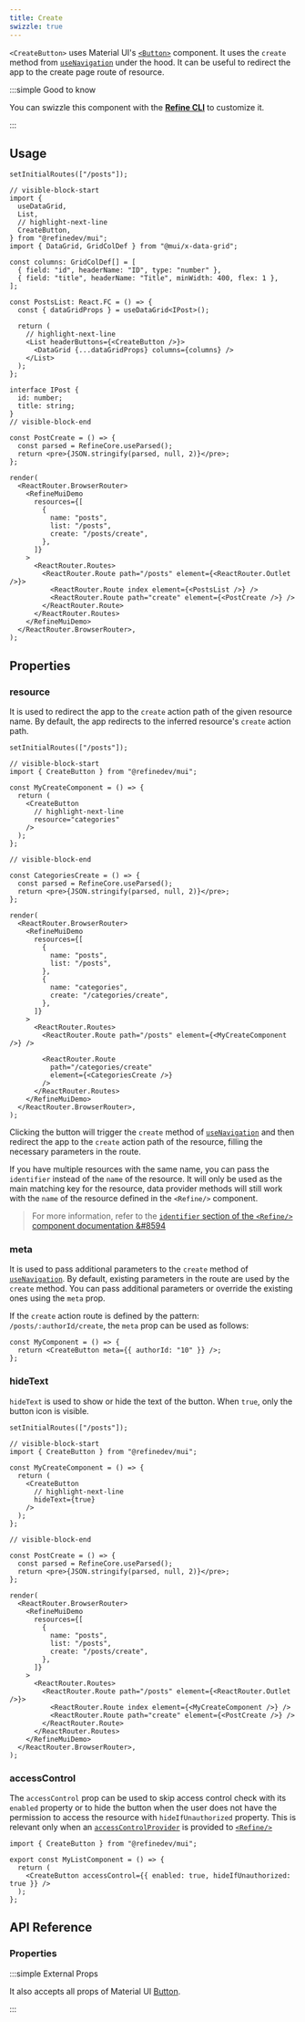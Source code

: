 ```yaml
---
title: Create
swizzle: true
---
```


`<CreateButton>` uses Material UI's [`<Button>`](https://mui.com/material-ui/react-button/) component. It uses the `create` method from [`useNavigation`](/docs/routing/hooks/use-navigation) under the hood. It can be useful to redirect the app to the create page route of resource.

:::simple Good to know

You can swizzle this component with the [**Refine CLI**](/docs/packages/list-of-packages) to customize it.

:::

## Usage

```tsx live previewHeight=340px
setInitialRoutes(["/posts"]);

// visible-block-start
import {
  useDataGrid,
  List,
  // highlight-next-line
  CreateButton,
} from "@refinedev/mui";
import { DataGrid, GridColDef } from "@mui/x-data-grid";

const columns: GridColDef[] = [
  { field: "id", headerName: "ID", type: "number" },
  { field: "title", headerName: "Title", minWidth: 400, flex: 1 },
];

const PostsList: React.FC = () => {
  const { dataGridProps } = useDataGrid<IPost>();

  return (
    // highlight-next-line
    <List headerButtons={<CreateButton />}>
      <DataGrid {...dataGridProps} columns={columns} />
    </List>
  );
};

interface IPost {
  id: number;
  title: string;
}
// visible-block-end

const PostCreate = () => {
  const parsed = RefineCore.useParsed();
  return <pre>{JSON.stringify(parsed, null, 2)}</pre>;
};

render(
  <ReactRouter.BrowserRouter>
    <RefineMuiDemo
      resources={[
        {
          name: "posts",
          list: "/posts",
          create: "/posts/create",
        },
      ]}
    >
      <ReactRouter.Routes>
        <ReactRouter.Route path="/posts" element={<ReactRouter.Outlet />}>
          <ReactRouter.Route index element={<PostsList />} />
          <ReactRouter.Route path="create" element={<PostCreate />} />
        </ReactRouter.Route>
      </ReactRouter.Routes>
    </RefineMuiDemo>
  </ReactRouter.BrowserRouter>,
);
```

## Properties

### resource

It is used to redirect the app to the `create` action path of the given resource name. By default, the app redirects to the inferred resource's `create` action path.

```tsx live previewHeight=120px
setInitialRoutes(["/posts"]);

// visible-block-start
import { CreateButton } from "@refinedev/mui";

const MyCreateComponent = () => {
  return (
    <CreateButton
      // highlight-next-line
      resource="categories"
    />
  );
};

// visible-block-end

const CategoriesCreate = () => {
  const parsed = RefineCore.useParsed();
  return <pre>{JSON.stringify(parsed, null, 2)}</pre>;
};

render(
  <ReactRouter.BrowserRouter>
    <RefineMuiDemo
      resources={[
        {
          name: "posts",
          list: "/posts",
        },
        {
          name: "categories",
          create: "/categories/create",
        },
      ]}
    >
      <ReactRouter.Routes>
        <ReactRouter.Route path="/posts" element={<MyCreateComponent />} />

        <ReactRouter.Route
          path="/categories/create"
          element={<CategoriesCreate />}
        />
      </ReactRouter.Routes>
    </RefineMuiDemo>
  </ReactRouter.BrowserRouter>,
);
```

Clicking the button will trigger the `create` method of [`useNavigation`](/docs/routing/hooks/use-navigation) and then redirect the app to the `create` action path of the resource, filling the necessary parameters in the route.

If you have multiple resources with the same name, you can pass the `identifier` instead of the `name` of the resource. It will only be used as the main matching key for the resource, data provider methods will still work with the `name` of the resource defined in the `<Refine/>` component.

> For more information, refer to the [`identifier` section of the `<Refine/>` component documentation &#8594](/docs/core/refine-component#identifier)

### meta

It is used to pass additional parameters to the `create` method of [`useNavigation`](/docs/routing/hooks/use-navigation). By default, existing parameters in the route are used by the `create` method. You can pass additional parameters or override the existing ones using the `meta` prop.

If the `create` action route is defined by the pattern: `/posts/:authorId/create`, the `meta` prop can be used as follows:

```tsx
const MyComponent = () => {
  return <CreateButton meta={{ authorId: "10" }} />;
};
```

### hideText

`hideText` is used to show or hide the text of the button. When `true`, only the button icon is visible.

```tsx live previewHeight=120px
setInitialRoutes(["/posts"]);

// visible-block-start
import { CreateButton } from "@refinedev/mui";

const MyCreateComponent = () => {
  return (
    <CreateButton
      // highlight-next-line
      hideText={true}
    />
  );
};

// visible-block-end

const PostCreate = () => {
  const parsed = RefineCore.useParsed();
  return <pre>{JSON.stringify(parsed, null, 2)}</pre>;
};

render(
  <ReactRouter.BrowserRouter>
    <RefineMuiDemo
      resources={[
        {
          name: "posts",
          list: "/posts",
          create: "/posts/create",
        },
      ]}
    >
      <ReactRouter.Routes>
        <ReactRouter.Route path="/posts" element={<ReactRouter.Outlet />}>
          <ReactRouter.Route index element={<MyCreateComponent />} />
          <ReactRouter.Route path="create" element={<PostCreate />} />
        </ReactRouter.Route>
      </ReactRouter.Routes>
    </RefineMuiDemo>
  </ReactRouter.BrowserRouter>,
);
```

### accessControl

The `accessControl` prop can be used to skip access control check with its `enabled` property or to hide the button when the user does not have the permission to access the resource with `hideIfUnauthorized` property. This is relevant only when an [`accessControlProvider`](/docs/authorization/access-control-provider) is provided to [`<Refine/>`](/docs/core/refine-component)

```tsx
import { CreateButton } from "@refinedev/mui";

export const MyListComponent = () => {
  return (
    <CreateButton accessControl={{ enabled: true, hideIfUnauthorized: true }} />
  );
};
```

## API Reference

### Properties

<PropsTable module="@refinedev/mui/CreateButton" />

:::simple External Props

It also accepts all props of Material UI [Button](https://mui.com/material-ui/react-button/).

:::

